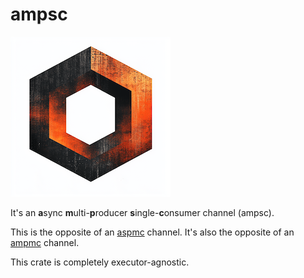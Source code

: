 # ampsc

![logo](art/logo.png)

It's an **a**sync **m**ulti-**p**roducer **s**ingle-**c**onsumer channel (ampsc).

This is the opposite of an [aspmc](https://crates.io/crates/aspmc) channel.
It's also the opposite of an [ampmc](https://crates.io/crates/ampmc) channel.

This crate is completely executor-agnostic.

